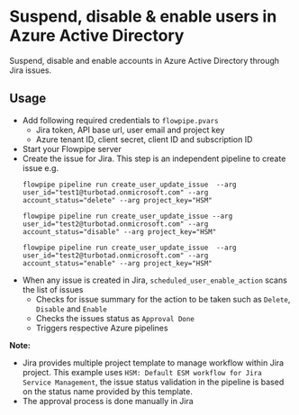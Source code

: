 # Suspend, disable & enable users in Azure Active Directory

Suspend, disable and enable accounts in Azure Active Directory through Jira issues.

## Usage

- Add following required credentials to `flowpipe.pvars`
  - Jira token, API base url, user email and project key
  - Azure tenant ID, client secret, client ID and subscription ID
- Start your Flowpipe server
- Create the issue for Jira. This step is an independent pipeline to create issue e.g.
  ```
  flowpipe pipeline run create_user_update_issue  --arg user_id="test1@turbotad.onmicrosoft.com" --arg account_status="delete" --arg project_key="HSM"

  flowpipe pipeline run create_user_update_issue --arg user_id="test2@turbotad.onmicrosoft.com" --arg account_status="disable" --arg project_key="HSM"

  flowpipe pipeline run create_user_update_issue  --arg user_id="test2@turbotad.onmicrosoft.com" --arg account_status="enable" --arg project_key="HSM"
  ```
- When any issue is created in Jira, `scheduled_user_enable_action` scans the list of issues
  - Checks for issue summary for the action to be taken such as `Delete`, `Disable` and `Enable`
  - Checks the issues status as `Approval Done`
  - Triggers respective Azure pipelines

**Note:**
- Jira provides multiple project template to manage workflow within Jira project. This example uses `HSM: Default ESM workflow for Jira Service Management`, the issue status validation in the pipeline is based on the status name provided by this template.
- The approval process is done manually in Jira

